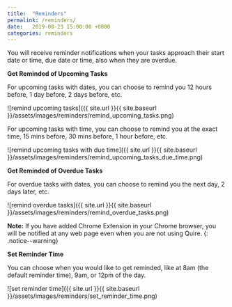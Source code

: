 ```yaml
---
title:  "Reminders"
permalink: /reminders/  
date:   2019-08-23 15:00:00 +0800
categories: reminders
---
```

You will receive reminder notifications when your tasks approach their start date or time, due date or time, also when they are overdue.

**Get Reminded of Upcoming Tasks**

For upcoming tasks with dates, you can choose to remind you 12 hours before, 1 day before, 2 days before, etc.

![remind upcoming tasks]({{ site.url }}{{ site.baseurl }}/assets/images/reminders/remind_upcoming_tasks.png)

For upcoming tasks with time, you can choose to remind you at the exact time, 15 mins before, 30 mins before, 1 hour before, etc.

![remind upcoming tasks with due time]({{ site.url }}{{ site.baseurl }}/assets/images/reminders/remind_upcoming_tasks_due_time.png)


**Get Reminded of Overdue Tasks**

For overdue tasks with dates, you can choose to remind you the next day, 2 days later, etc.

![remind overdue tasks]({{ site.url }}{{ site.baseurl }}/assets/images/reminders/remind_overdue_tasks.png)

**Note:** If you have added Chrome Extension in your Chrome browser, you will be notified at any web page even when you are not using Quire.
{: .notice--warning}


**Set Reminder Time**

You can choose when you would like to get reminded, like at 8am (the default reminder time), 9am, or 12pm of the day.

![set reminder time]({{ site.url }}{{ site.baseurl }}/assets/images/reminders/set_reminder_time.png)
